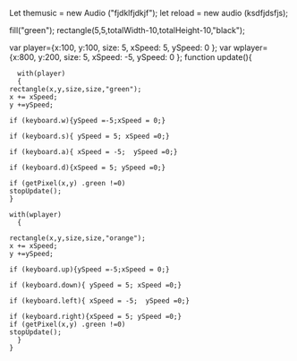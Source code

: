 Let themusic = new Audio ("fjdklfjdkjf");
let reload = new audio (ksdfjdsfjs);

   fill("green");
   rectangle(5,5,totalWidth-10,totalHeight-10,"black");

   var player={x:100, y:100, size: 5, xSpeed: 5, ySpeed: 0 };
   var wplayer={x:800, y:200, size: 5, xSpeed: -5, ySpeed: 0 };
   function update(){

      with(player)
      {
    rectangle(x,y,size,size,"green");
    x += xSpeed;
    y +=ySpeed;

    if (keyboard.w){ySpeed =-5;xSpeed = 0;}
    
    if (keyboard.s){ ySpeed = 5; xSpeed =0;}

    if (keyboard.a){ xSpeed = -5;  ySpeed =0;}

    if (keyboard.d){xSpeed = 5; ySpeed =0;}
 
    if (getPixel(x,y) .green !=0)
    stopUpdate();
    }

    with(wplayer)
      {

    rectangle(x,y,size,size,"orange");
    x += xSpeed;
    y +=ySpeed;

    if (keyboard.up){ySpeed =-5;xSpeed = 0;}
    
    if (keyboard.down){ ySpeed = 5; xSpeed =0;}

    if (keyboard.left){ xSpeed = -5;  ySpeed =0;}

    if (keyboard.right){xSpeed = 5; ySpeed =0;}
    if (getPixel(x,y) .green !=0)
    stopUpdate();
      }
    }
    
    
    
    

  
</script> 

</html>